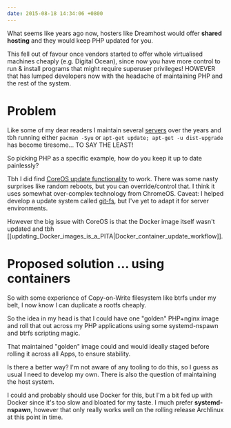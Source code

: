 ```yaml
---
date: 2015-08-18 14:34:06 +0800
---
```


What seems like years ago now, hosters like Dreamhost would offer **shared
hosting** and they would keep PHP updated for you.

This fell out of favour once vendors started to offer whole virtualised
machines cheaply (e.g. Digital Ocean), since now you have more control to run &
install programs that might require superuser privileges! HOWEVER that has
lumped developers now with the headache of maintaining PHP and the rest of the
system.

# Problem

Like some of my dear readers I maintain several
[servers](https://webconverger.org/servers/) over the years and tbh running
either `pacman -Syu` or `apt-get update; apt-get -u dist-upgrade` has become
tiresome... TO SAY THE LEAST!

So picking PHP as a specific example, how do you keep it up to date painlessly?

Tbh I did find [CoreOS update
functionality](https://coreos.com/using-coreos/updates/) to work. There was
some nasty surprises like random reboots, but you can override/control that. I
think it uses somewhat over-complex technology from ChromeOS. Caveat: I helped
develop a update system called
[git-fs](https://github.com/Webconverger/git-fs), but I've yet to adapt it for
server environments.

However the big issue with CoreOS is that the Docker image itself wasn't
updated and tbh [[updating_Docker_images_is_a_PITA|Docker_container_update_workflow]].

# Proposed solution ... using containers

So with some experience of Copy-on-Write filesystem like btrfs under my belt, I
now know I can duplicate a rootfs cheaply.

So the idea in my head is that I could have one "golden" PHP+nginx image and roll
that out across my PHP applications using some systemd-nspawn and btrfs scripting magic.

That maintained "golden" image could and would ideally staged before rolling it
across all Apps, to ensure stability.

Is there a better way? I'm not aware of any tooling to do this, so I guess as
usual I need to develop my own. There is also the question of maintaining the
host system.

I could and probably should use Docker for this, but I'm a bit fed up with
Docker since it's too slow and bloated for my taste. I much prefer
**systemd-nspawn**, however that only really works well on the rolling release
Archlinux at this point in time.
